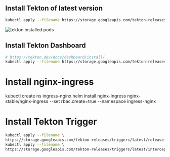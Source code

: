 

## Install Tekton of latest version
```bash
kubectl apply --filename https://storage.googleapis.com/tekton-releases/pipeline/latest/release.yaml
```

![tekton installed pods]( "images/basic-tekton-install.png")

## Install Tekton Dashboard
```bash
# https://tekton.dev/docs/dashboard/install/
kubectl apply --filename https://storage.googleapis.com/tekton-releases/dashboard/latest/release.yaml
```

# Install nginx-ingress
kubectl create ns ingress-nginx
helm install nginx-ingress nginx-stable/nginx-ingress --set rbac.create=true --namespace ingress-nginx

# Install Tekton Trigger
```bash
kubectl apply --filename \
https://storage.googleapis.com/tekton-releases/triggers/latest/release.yaml
kubectl apply --filename \
https://storage.googleapis.com/tekton-releases/triggers/latest/interceptors.yaml
```